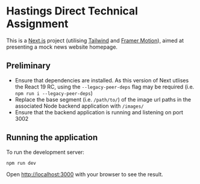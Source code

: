 # Hastings Direct Technical Assignment

This is a [Next.js](https://nextjs.org) project (utilising [Tailwind](https://tailwindcss.com/) and [Framer Motion](https://motion.dev/)), aimed at presenting a mock news website homepage.

## Preliminary

- Ensure that dependencies are installed. As this version of Next utlises the React 19 RC, using the `--legacy-peer-deps` flag may be required (i.e. `npm run i --legacy-peer-deps`)
- Replace the base segment (i.e. `/path/to/`) of the image url paths in the associated Node backend application with `/images/`
- Ensure that the backend application is running and listening on port 3002

## Running the application

To run the development server:

```bash
npm run dev
```

Open [http://localhost:3000](http://localhost:3000) with your browser to see the result.
